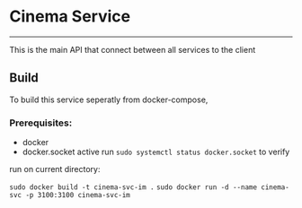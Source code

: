 # Cinema Service
---

This is the main API that connect between all services to the client 

## Build

To build this service seperatly from docker-compose,

### Prerequisites:

- docker
- docker.socket active run `sudo systemctl status docker.socket` to verify

run on current directory:

` sudo docker build -t cinema-svc-im . `
` sudo docker run -d --name cinema-svc -p 3100:3100 cinema-svc-im `